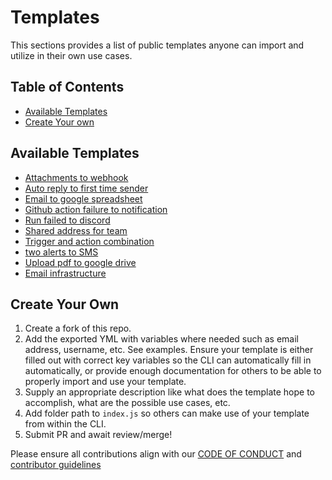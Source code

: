 # Templates

This sections provides a list of public templates anyone can import and utilize in their own use cases.

## Table of Contents
- [Available Templates](#available-templates)
- [Create Your own](#create-your-own)


## Available Templates
- [Attachments to webhook](attachments-to-webhook/README.md)
- [Auto reply to first time sender](auto-reply-first-time-sender/README.md)
- [Email to google spreadsheet](email-to-google-spreadsheet/README.md)
- [Github action failure to notification](github-action-failure-to-notification/README.md)
- [Run failed to discord](run-failed-to-discord/README.md)
- [Shared address for team](shared-address-for-team/README.md)
- [Trigger and action combination](trigger-and-action-combination/README.md)
- [two alerts to SMS](two-alerts-to-sms/README.md)
- [Upload pdf to google drive](upload-pdf-to-google-drive/README.md)
- [Email infrastructure](email-infrastructure/README.md)

## Create Your Own

1. Create a fork of this repo.
2. Add the exported YML with variables where needed such as email address, username, etc. See examples. Ensure your template is either filled out with correct key variables so the CLI can automatically fill in automatically, or provide enough documentation for others to be able to properly import and use your template. 
3. Supply an appropriate description like what does the template hope to accomplish, what are the possible use cases, etc. 
4. Add folder path to `index.js` so others can make use of your template from within the CLI.
5. Submit PR and await review/merge!

Please ensure all contributions align with our [CODE OF CONDUCT](/CODE_OF_CONDUCT.md) and [contributor guidelines](/CONTRIBUTING.md)